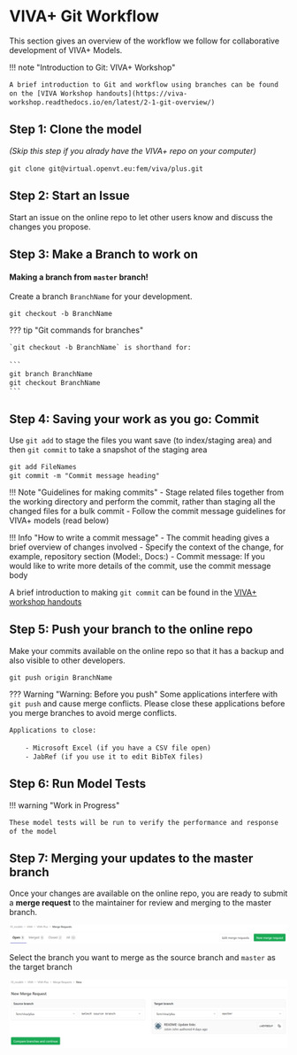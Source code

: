 # **VIVA+ Git Workflow**

This section gives an overview of the workflow we follow for collaborative development of VIVA+ Models.

<!--- 
If you are new to git Workflow, you can find a brief introduction in the [Git Basics](../22-git-basics).
Other commonly used git functions are described in the [More Git Functions](../25-more-git-functions) section.

A brief overview of the git Workflow is provided here, but detailed help can be found in the
[Merging your contributions](../50-merge-guidelines) section. -->



!!! note "Introduction to Git: VIVA+ Workshop"
    
    A brief introduction to Git and workflow using branches can be found on the [VIVA Workshop handouts](https://viva-workshop.readthedocs.io/en/latest/2-1-git-overview/)

## Step 1: **Clone** the model

_(Skip this step if you alrady have the VIVA+ repo on your computer)_

`git clone git@virtual.openvt.eu:fem/viva/plus.git`

## Step 2: Start an **Issue**

Start an issue on the online repo to let other users know and discuss the changes you propose.

## Step 3: Make a **Branch** to work on

#### Making a branch from `master` branch!

Create a branch `BranchName` for your development.

```
git checkout -b BranchName
```

??? tip "Git commands for branches" 
        

    `git checkout -b BranchName` is shorthand for:

    ```
    git branch BranchName
    git checkout BranchName
    ```

<!-- 
#### Make a branch from online VIVA+ repo
 -->

## Step 4: Saving your work as you go: **Commit**

Use `git add` to stage the files you want save (to index/staging area) and then `git commit` to take a snapshot of the staging area

```
git add FileNames
git commit -m "Commit message heading"
```

!!! Note "Guidelines for making commits"
    - Stage related files together from the working directory and perform the commit, rather than staging all the changed files for a bulk commit
    - Follow the commit message guidelines for VIVA+ models (read below)


!!! Info "How to write a commit message"
    - The commit heading gives a brief overview of changes involved
        - Specify the context of the change, for example, repository section (Model:, Docs:)
    - Commit message: If you would like to write more details of the commit, use the commit message body

A brief introduction to making `git commit` can be found in the [VIVA+ workshop handouts](https://viva-workshop.readthedocs.io/en/latest/2-3-git-basic-workflow/)

## Step 5: **Push** your branch to the online repo

Make your commits available on the online repo so that it has a backup and also visible to other developers.

```
git push origin BranchName
```

??? Warning "Warning: Before you push"
    Some applications interfere with `git push` and cause merge conflicts.
    Please close these applications before you merge branches to avoid merge conflicts.

    Applications to close:

        - Microsoft Excel (if you have a CSV file open)
        - JabRef (if you use it to edit BibTeX files)

## Step 6: Run **Model Tests**

!!! warning "Work in Progress"

    These model tests will be run to verify the performance and response of the model
        



## Step 7: **Merging** your updates to the master branch

Once your changes are available on the online repo, you are ready to submit a **merge request** to the maintainer for review and merging to the master branch.

![](img/New-merge-request.png)

Select the branch you want to merge as the source branch and `master` as the target branch

![](img/Select-source-branch.png)
